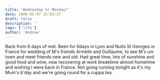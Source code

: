 ```yaml
---
title: 'Wednesday or Monday?'
date: 2008-05-07 15:03:27
draft: false
description: ''
tags: ['life']
author: 'Andrew'
---
```


Back from 6 days of rest. Been for 6days in Lyon and Nuits St Georges in France for wedding of M's friends Armelle and Guillaume, to see M's uni town and meet friends new and old. Had great time, lots of sunshine and good food and wine, now recovering at work breaktime almost hometime and wishing I were back in France. Not going running tonight as it's my Mum's b'day and we're going round for a cuppa tea.
